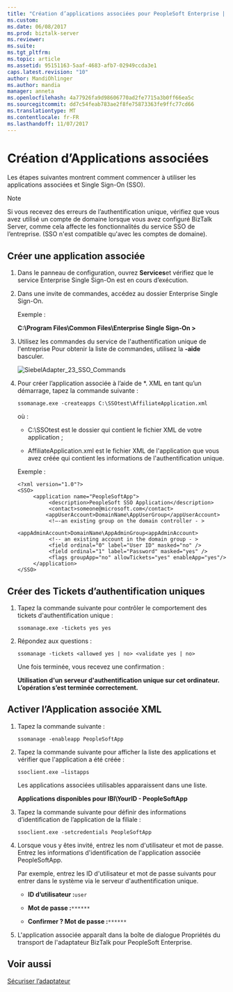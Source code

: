 ```yaml
---
title: "Création d’applications associées pour PeopleSoft Enterprise | Documents Microsoft"
ms.custom: 
ms.date: 06/08/2017
ms.prod: biztalk-server
ms.reviewer: 
ms.suite: 
ms.tgt_pltfrm: 
ms.topic: article
ms.assetid: 95151163-5aaf-4683-afb7-02949ccda3e1
caps.latest.revision: "10"
author: MandiOhlinger
ms.author: mandia
manager: anneta
ms.openlocfilehash: 4a77926fa9d98606770ad2fe7715a3b0ff66ea5c
ms.sourcegitcommit: dd7c54feab783ae2f8fe75873363fe9ffc77cd66
ms.translationtype: MT
ms.contentlocale: fr-FR
ms.lasthandoff: 11/07/2017
---
```

# <a name="creating-affiliate-applications"></a>Création d’Applications associées
Les étapes suivantes montrent comment commencer à utiliser les applications associées et Single Sign-On (SSO).  
  
> [!NOTE]
>  Si vous recevez des erreurs de l’authentification unique, vérifiez que vous avez utilisé un compte de domaine lorsque vous avez configuré BizTalk Server, comme cela affecte les fonctionnalités du service SSO de l’entreprise. (SSO n'est compatible qu'avec les comptes de domaine).  
  
## <a name="create-an-affiliate-application"></a>Créer une application associée  
  
1.  Dans le panneau de configuration, ouvrez **Services**et vérifiez que le service Enterprise Single Sign-On est en cours d’exécution.  
  
2.  Dans une invite de commandes, accédez au dossier Enterprise Single Sign-On.  
  
     Exemple :  
  
     **C:\Program Files\Common Files\Enterprise Single Sign-On >**  
  
3.  Utilisez les commandes du service de l'authentification unique de l'entreprise Pour obtenir la liste de commandes, utilisez la **-aide** basculer.  
  
     ![](../core/media/siebeladapter-23-sso-commands.gif "SiebelAdapter_23_SSO_Commands")  
  
4.  Pour créer l’application associée à l’aide de *. XML en tant qu’un démarrage, tapez la commande suivante :  
  
     `ssomanage.exe -createapps C:\SSOtest\AffiliateApplication.xml`  
  
     où :  
  
    -   C:\SSOtest est le dossier qui contient le fichier XML de votre application ;  
  
    -   AffiliateApplication.xml est le fichier XML de l'application que vous avez créée qui contient les informations de l'authentification unique.  
  
     Exemple :  
  
    ```  
    <?xml version="1.0"?>  
    <SSO>  
         <application name="PeopleSoftApp">  
              <description>PeopleSoft SSO Application</description>  
              <contact>someone@microsoft.com</contact>  
             <appUserAccount>DomainName\AppUserGroup</appUserAccount>  
              <!—-an existing group on the domain controller - >   
              <appAdminAccount>DomainName\AppAdminGroup<appAdminAccount>   
              <!-- an existing account in the domain group - >   
              <field ordinal="0" label="User ID" masked="no" />  
              <field ordinal="1" label="Password" masked="yes" />  
              <flags groupApp="no" allowTickets="yes" enableApp="yes"/>  
         </application>  
    </SSO>  
    ```  
  
## <a name="create-single-sign-on-tickets"></a>Créer des Tickets d’authentification uniques  
  
1.  Tapez la commande suivante pour contrôler le comportement des tickets d'authentification unique :  
  
     `ssomanage.exe -tickets yes yes`  
  
2.  Répondez aux questions :  
  
     `ssomanage -tickets <allowed yes | no> <validate yes | no>`  
  
     Une fois terminée, vous recevez une confirmation :  
  
     **Utilisation d'un serveur d'authentification unique sur cet ordinateur. L’opération s’est terminée correctement.**  
  
## <a name="enable-the-affiliate-application-xml"></a>Activer l’Application associée XML  
  
1.  Tapez la commande suivante :  
  
     `ssomanage -enableapp PeopleSoftApp`  
  
2.  Tapez la commande suivante pour afficher la liste des applications et vérifier que l'application a été créée :  
  
     `ssoclient.exe –listapps`  
  
     Les applications associées utilisables apparaissent dans une liste.  
  
     **Applications disponibles pour IBI\YourID - PeopleSoftApp**  
  
3.  Tapez la commande suivante pour définir des informations d’identification de l’application de la filiale :  
  
     `ssoclient.exe -setcredentials PeopleSoftApp`  
  
4.  Lorsque vous y êtes invité, entrez les nom d'utilisateur et mot de passe. Entrez les informations d'identification de l'application associée PeopleSoftApp.  
  
     Par exemple, entrez les ID d'utilisateur et mot de passe suivants pour entrer dans le système via le serveur d'authentification unique.  
  
    -   **ID d’utilisateur :**`user`  
  
    -   **Mot de passe :**`******`  
  
    -   **Confirmer ? Mot de passe :**`******`  
  
5.  L'application associée apparaît dans la boîte de dialogue Propriétés du transport de l'adaptateur BizTalk pour PeopleSoft Enterprise.  
  
## <a name="see-also"></a>Voir aussi  
 [Sécuriser l’adaptateur](../core/security-in-biztalk-adapter-for-peoplesoft-enterprise.md)